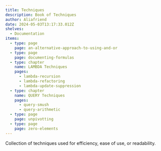 ```yaml
---
title: Techniques
description: Book of Techniques
author: Aliafriend
date: 2024-05-03T13:17:33.012Z
shelves:
  - Documentation
items:
  - type: page
    page: an-alternative-approach-to-using-and-or
  - type: page
    page: documenting-formulas
  - type: chapter
    name: LAMBDA Techniques
    pages:
      - lambda-recursion
      - lambda-refactoring
      - lambda-update-suppression
  - type: chapter
    name: QUERY Techniques
    pages:
      - query-smush
      - query-arithmetic
  - type: page
    page: unpivotting
  - type: page
    page: zero-elements
---
```

Collection of techniques used for efficiency, ease of use, or readability.